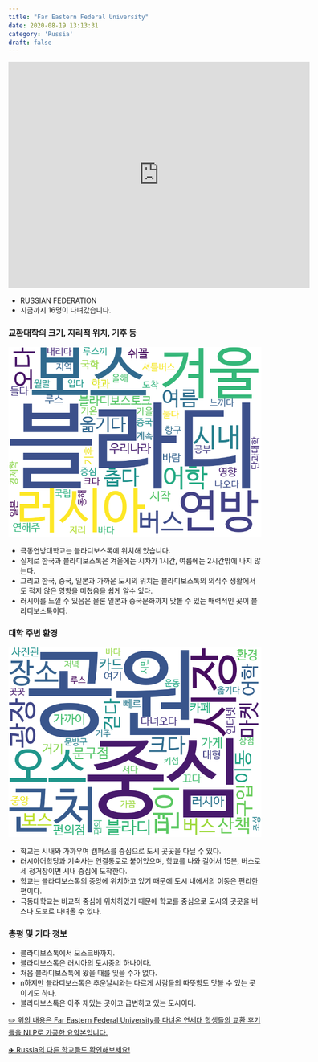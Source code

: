 ```yaml
---
title: "Far Eastern Federal University"
date: 2020-08-19 13:13:31
category: 'Russia'
draft: false
---
```


<iframe
width="600"
height="450"
frameborder="0" style="border:0"
src="https://www.google.com/maps/embed/v1/place?key=AIzaSyC9e1AME-pVmWC4hBpFdu5S4dKzyepa3HQ&q=Far+Eastern+Federal+University&center=43.119189,131.88586999999998&zoom=14" allowfullscreen>
</iframe>

* RUSSIAN FEDERATION
* 지금까지 16명이 다녀갔습니다. 

### 교환대학의 크기, 지리적 위치, 기후 등

![gen_info-WordCloud](../univ_wordclouds_okt/gen_info/RU000001_gen_info_okt.png)

* 극동연방대학교는 블라디보스톡에 위치해 있습니다.
* 실제로 한국과 블라디보스톡은 겨울에는 시차가 1시간, 여름에는 2시간밖에 나지 않는다.
* 그리고 한국, 중국, 일본과 가까운 도시의 위치는 블라디보스톡의 의식주 생활에서도 적지 않은 영향을 미쳤음을 쉽게 알수 있다.
* 러시아를 느낄 수 있음은 물론 일본과 중국문화까지 맛볼 수 있는 매력적인 곳이 블라디보스톡이다.


### 대학 주변 환경

![env_info-WordCloud](../univ_wordclouds_okt/env_info/RU000001_env_info_okt.png)

* 학교는 시내와 가까우며 캠퍼스를 중심으로 도시 곳곳을 다닐 수 있다.
* 러시아어학당과 기숙사는 연결통로로 붙어있으며, 학교를 나와 걸어서 15분, 버스로 세 정거장이면 시내 중심에 도착한다.
* 학교는 블라디보스톡의 중앙에 위치하고 있기 때문에 도시 내에서의 이동은 편리한 편이다.
* 극동대학교는 비교적 중심에 위치하였기 때문에 학교를 중심으로 도시의 곳곳을 버스나 도보로 다녀올 수 있다.


### 총평 및 기타 정보 
* 블라디보스톡에서 모스크바까지.
* 블라디보스톡은 러시아의 도시중의 하나이다.
* 처음 블라디보스톡에 왔을 때를 잊을 수가 없다.
* n하지만 블라디보스톡은 추운날씨와는 다르게 사람들의 따뜻함도 맛볼 수 있는 곳이기도 하다.
* 블라디보스톡은 아주 재밌는 곳이고 급변하고 있는 도시이다.


[✏️ 위의 내용은 Far Eastern Federal University를 다녀온 연세대 학생들의 교환 후기들을 NLP로 가공한 요약본입니다.](http://oia.yonsei.ac.kr/partner/expReport.asp?ucode=RU000001&bgbn=A)

[✈️ Russia의 다른 학교들도 확인해보세요!](https://yonsei-exchange.netlify.app/?category=Russia)
